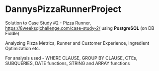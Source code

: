 # DannysPizzaRunnerProject

Solution to Case Study #2 - Pizza Runner, 
https://8weeksqlchallenge.com/case-study-2/   using **PostgreSQL** (on DB Fiddle)

Analyzing Pizza Metrics, Runner and Customer Experience, Ingredient Optimization etc.

For analysis used - 
WHERE CLAUSE,
GROUP BY CLAUSE,
CTEs,
SUBQUERIES,
DATE functions, STRING and ARRAY functions
